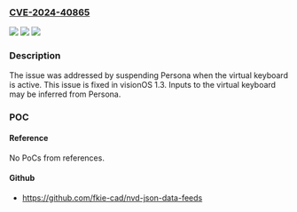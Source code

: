 ### [CVE-2024-40865](https://cve.mitre.org/cgi-bin/cvename.cgi?name=CVE-2024-40865)
![](https://img.shields.io/static/v1?label=Product&message=visionOS&color=blue)
![](https://img.shields.io/static/v1?label=Version&message=unspecified%3C%201.3%20&color=brighgreen)
![](https://img.shields.io/static/v1?label=Vulnerability&message=Inputs%20to%20the%20virtual%20keyboard%20may%20be%20inferred%20from%20Persona&color=brighgreen)

### Description

The issue was addressed by suspending Persona when the virtual keyboard is active. This issue is fixed in visionOS 1.3. Inputs to the virtual keyboard may be inferred from Persona.

### POC

#### Reference
No PoCs from references.

#### Github
- https://github.com/fkie-cad/nvd-json-data-feeds

